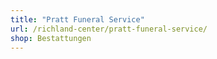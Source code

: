 ```yaml
---
title: "Pratt Funeral Service"
url: /richland-center/pratt-funeral-service/
shop: Bestattungen
---
```

